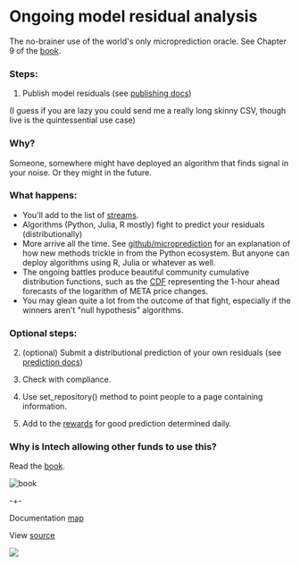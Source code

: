 
# Ongoing model residual analysis
The no-brainer use of the world's only microprediction oracle. See Chapter 9 of the [book](https://mitpress.mit.edu/9780262047326/microprediction/). 

### Steps:
   
   1. Publish model residuals (see [publishing docs](https://microprediction.github.io/microprediction/publish.html))
 
(I guess if you are lazy you could send me a really long skinny CSV, though live is the quintessential use case)

### Why?

Someone, somewhere might have deployed an algorithm that finds signal in your noise. Or they might in the future. 

### What happens:

 - You'll add to the list of [streams](https://www.microprediction.org/browse_streams.html).
 - Algorithms (Python, Julia, R mostly) fight to predict your residuals (distributionally)
 - More arrive all the time. See [github/microprediction](https://github.com/microprediction) for an explanation of how new methods trickle in from the Python ecosystem. But anyone can deploy algorithms using R, Julia or whatever as well. 
 - The ongoing battles produce beautiful community cumulative distribution functions, such as the [CDF](https://www.microprediction.org/stream_dashboard.html?stream=faang_1&horizon=3555) representing the 1-hour ahead
forecasts of the logarithm of META price changes. 
 - You may glean quite a lot from the outcome of that fight, especially if the winners aren't "null hypothesis" algorithms.    


### Optional steps:

   2. (optional) Submit a distributional prediction of your own residuals (see [prediction docs](https://microprediction.github.io/microprediction/predict.html)) 

   3. Check with compliance. 

   4. Use set_repository() method to point people to a page containing information. 
   
   6. Add to the [rewards](https://www.microprediction.com/competitions/daily) for good prediction determined daily.

### Why is Intech allowing other funds to use this?

Read the [book](https://mitpress.mit.edu/9780262047326/microprediction/). 

![book](/microprediction/assets/images/cotton_microprediction_3d_side.png)

-+- 

Documentation [map](https://microprediction.github.io/microprediction/map.html) 

View [source](https://github.com/microprediction/microprediction/blob/master/docs/residuals.md)

![](https://github.com/microprediction/microprediction/blob/master/docs/assets/images/cotton_microprediction_3d_down.png)

